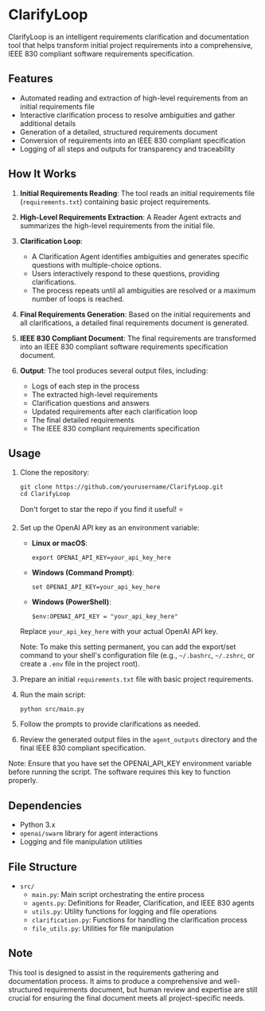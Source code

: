# ClarifyLoop

ClarifyLoop is an intelligent requirements clarification and documentation tool that helps transform initial project requirements into a comprehensive, IEEE 830 compliant software requirements specification.

## Features

- Automated reading and extraction of high-level requirements from an initial requirements file
- Interactive clarification process to resolve ambiguities and gather additional details
- Generation of a detailed, structured requirements document
- Conversion of requirements into an IEEE 830 compliant specification
- Logging of all steps and outputs for transparency and traceability

## How It Works

1. **Initial Requirements Reading**: The tool reads an initial requirements file (`requirements.txt`) containing basic project requirements.

2. **High-Level Requirements Extraction**: A Reader Agent extracts and summarizes the high-level requirements from the initial file.

3. **Clarification Loop**: 
   - A Clarification Agent identifies ambiguities and generates specific questions with multiple-choice options.
   - Users interactively respond to these questions, providing clarifications.
   - The process repeats until all ambiguities are resolved or a maximum number of loops is reached.

4. **Final Requirements Generation**: Based on the initial requirements and all clarifications, a detailed final requirements document is generated.

5. **IEEE 830 Compliant Document**: The final requirements are transformed into an IEEE 830 compliant software requirements specification document.

6. **Output**: The tool produces several output files, including:
   - Logs of each step in the process
   - The extracted high-level requirements
   - Clarification questions and answers
   - Updated requirements after each clarification loop
   - The final detailed requirements
   - The IEEE 830 compliant requirements specification

## Usage

1. Clone the repository:
   ```
   git clone https://github.com/yourusername/ClarifyLoop.git
   cd ClarifyLoop
   ```
   Don't forget to star the repo if you find it useful! ⭐

2. Set up the OpenAI API key as an environment variable:

   - **Linux or macOS**:
     ```
     export OPENAI_API_KEY=your_api_key_here
     ```

   - **Windows (Command Prompt)**:
     ```
     set OPENAI_API_KEY=your_api_key_here
     ```

   - **Windows (PowerShell)**:
     ```
     $env:OPENAI_API_KEY = "your_api_key_here"
     ```

   Replace `your_api_key_here` with your actual OpenAI API key.

   Note: To make this setting permanent, you can add the export/set command to your shell's configuration file (e.g., `~/.bashrc`, `~/.zshrc`, or create a `.env` file in the project root).

3. Prepare an initial `requirements.txt` file with basic project requirements.

4. Run the main script:
   ```
   python src/main.py
   ```

5. Follow the prompts to provide clarifications as needed.

6. Review the generated output files in the `agent_outputs` directory and the final IEEE 830 compliant specification.

Note: Ensure that you have set the OPENAI_API_KEY environment variable before running the script. The software requires this key to function properly.

## Dependencies

- Python 3.x
- `openai/swarm` library for agent interactions
- Logging and file manipulation utilities

## File Structure

- `src/`
  - `main.py`: Main script orchestrating the entire process
  - `agents.py`: Definitions for Reader, Clarification, and IEEE 830 agents
  - `utils.py`: Utility functions for logging and file operations
  - `clarification.py`: Functions for handling the clarification process
  - `file_utils.py`: Utilities for file manipulation

## Note

This tool is designed to assist in the requirements gathering and documentation process. It aims to produce a comprehensive and well-structured requirements document, but human review and expertise are still crucial for ensuring the final document meets all project-specific needs.
